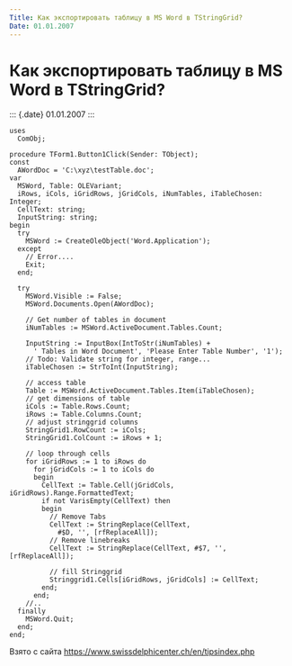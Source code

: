 ```yaml
---
Title: Как экспортировать таблицу в MS Word в TStringGrid?
Date: 01.01.2007
---
```



Как экспортировать таблицу в MS Word в TStringGrid?
===================================================

::: {.date}
01.01.2007
:::

    uses 
      ComObj; 
     
    procedure TForm1.Button1Click(Sender: TObject); 
    const 
      AWordDoc = 'C:\xyz\testTable.doc'; 
    var 
      MSWord, Table: OLEVariant; 
      iRows, iCols, iGridRows, jGridCols, iNumTables, iTableChosen: Integer; 
      CellText: string; 
      InputString: string; 
    begin 
      try 
        MSWord := CreateOleObject('Word.Application'); 
      except 
        // Error.... 
        Exit; 
      end; 
     
      try 
        MSWord.Visible := False; 
        MSWord.Documents.Open(AWordDoc); 
     
        // Get number of tables in document 
        iNumTables := MSWord.ActiveDocument.Tables.Count; 
     
        InputString := InputBox(IntToStr(iNumTables) + 
          ' Tables in Word Document', 'Please Enter Table Number', '1'); 
        // Todo: Validate string for integer, range... 
        iTableChosen := StrToInt(InputString); 
     
        // access table 
        Table := MSWord.ActiveDocument.Tables.Item(iTableChosen); 
        // get dimensions of table 
        iCols := Table.Rows.Count; 
        iRows := Table.Columns.Count; 
        // adjust stringgrid columns 
        StringGrid1.RowCount := iCols; 
        StringGrid1.ColCount := iRows + 1; 
     
        // loop through cells 
        for iGridRows := 1 to iRows do 
          for jGridCols := 1 to iCols do 
          begin 
            CellText := Table.Cell(jGridCols, iGridRows).Range.FormattedText; 
            if not VarisEmpty(CellText) then 
            begin 
              // Remove Tabs 
              CellText := StringReplace(CellText, 
                #$D, '', [rfReplaceAll]); 
              // Remove linebreaks 
              CellText := StringReplace(CellText, #$7, '', [rfReplaceAll]); 
     
              // fill Stringgrid 
              Stringgrid1.Cells[iGridRows, jGridCols] := CellText; 
            end; 
          end; 
        //.. 
      finally 
        MSWord.Quit; 
      end; 
    end; 

Взято с сайта <https://www.swissdelphicenter.ch/en/tipsindex.php>
